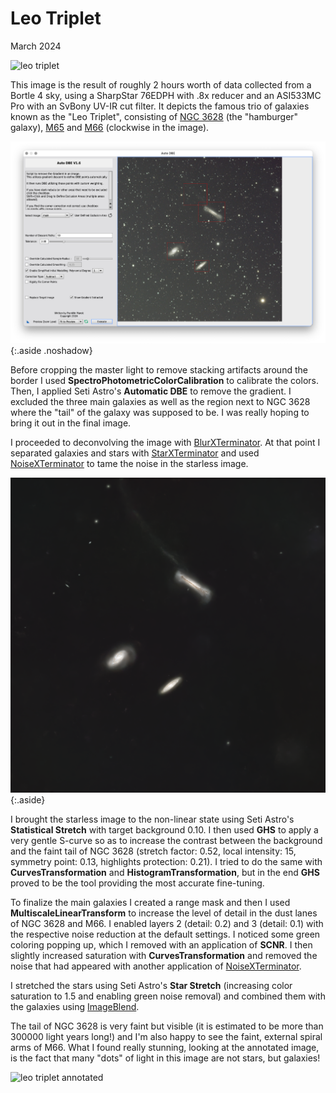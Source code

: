 # Leo Triplet

March 2024

![leo triplet](final.png)

This image is the result of roughly 2 hours worth of data collected from a
Bortle 4 sky, using a SharpStar 76EDPH with .8x reducer and an ASI533MC Pro with
an SvBony UV-IR cut filter. It depicts the famous trio of galaxies known as the
"Leo Triplet", consisting of [NGC 3628](https://en.wikipedia.org/wiki/NGC_3628)
(the "hamburger" galaxy), [M65](https://en.wikipedia.org/wiki/Messier_65) and
[M66](https://en.wikipedia.org/wiki/Messier_66) (clockwise in the image).

![adbe](adbe.png){:.aside .noshadow}

Before cropping the master light to remove stacking artifacts around the border
I used **SpectroPhotometricColorCalibration** to calibrate the colors. Then, I
applied Seti Astro's **Automatic DBE**  to remove the gradient. I excluded the
three main galaxies as well as the region next to NGC 3628 where the "tail" of
the galaxy was supposed to be. I was really hoping to bring it out in the final
image.

I proceeded to deconvolving the image with [BlurXTerminator]. At that point I
separated galaxies and stars with [StarXTerminator] and used [NoiseXTerminator]
to tame the noise in the starless image.

![galaxies stretched](galaxies.png){:.aside}

I brought the starless image to the non-linear state using Seti Astro's
**Statistical Stretch** with target background 0.10. I then used **GHS** to
apply a very gentle S-curve so as to increase the contrast between the
background and the faint tail of NGC 3628 (stretch factor: 0.52, local
intensity: 15, symmetry point: 0.13, highlights protection: 0.21). I tried to do
the same with **CurvesTransformation** and **HistogramTransformation**, but in
the end **GHS** proved to be the tool providing the most accurate fine-tuning.

To finalize the main galaxies I created a range mask and then I used
**MultiscaleLinearTransform** to increase the level of detail in the dust lanes
of NGC 3628 and M66. I enabled layers 2 (detail: 0.2) and 3 (detail: 0.1) with
the respective noise reduction at the default settings. I noticed some green
coloring popping up, which I removed with an application of **SCNR**. I then
slightly increased saturation with **CurvesTransformation** and removed the
noise that had appeared with another application of [NoiseXTerminator].

I stretched the stars using Seti Astro's **Star Stretch** (increasing color
saturation to 1.5 and enabling green noise removal) and combined them with the
galaxies using [ImageBlend].

The tail of NGC 3628 is very faint but visible (it is estimated to be more than
300000 light years long!) and I'm also happy to see the faint, external spiral
arms of M66. What I found really stunning, looking at the annotated image, is
the fact that many "dots" of light in this image are not stars, but galaxies!

 ![leo triplet annotated](final_annotated.png)

[BlurXTerminator]: https://www.rc-astro.com/software/bxt/
[StarXTerminator]: https://www.rc-astro.com/software/sxt/
[NoiseXTerminator]: https://www.rc-astro.com/software/nxt/
[ImageBlend]: https://cosmicphotons.com/scripts/
